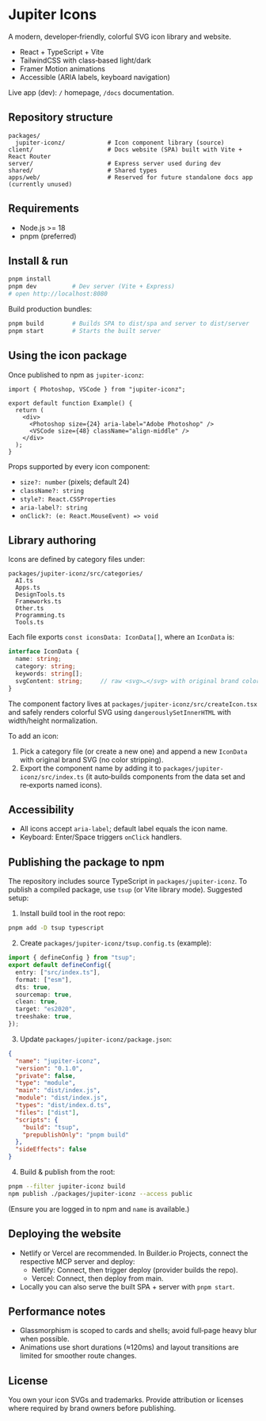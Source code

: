 # Jupiter Icons

A modern, developer‑friendly, colorful SVG icon library and website.

- React + TypeScript + Vite
- TailwindCSS with class‑based light/dark
- Framer Motion animations
- Accessible (ARIA labels, keyboard navigation)

Live app (dev): `/` homepage, `/docs` documentation.

## Repository structure

```
packages/
  jupiter-iconz/            # Icon component library (source)
client/                     # Docs website (SPA) built with Vite + React Router
server/                     # Express server used during dev
shared/                     # Shared types
apps/web/                   # Reserved for future standalone docs app (currently unused)
```

## Requirements

- Node.js >= 18
- pnpm (preferred)

## Install & run

```bash
pnpm install
pnpm dev          # Dev server (Vite + Express)
# open http://localhost:8080
```

Build production bundles:

```bash
pnpm build        # Builds SPA to dist/spa and server to dist/server
pnpm start        # Starts the built server
```

## Using the icon package

Once published to npm as `jupiter-iconz`:

```tsx
import { Photoshop, VSCode } from "jupiter-iconz";

export default function Example() {
  return (
    <div>
      <Photoshop size={24} aria-label="Adobe Photoshop" />
      <VSCode size={48} className="align-middle" />
    </div>
  );
}
```

Props supported by every icon component:

- `size?: number` (pixels; default 24)
- `className?: string`
- `style?: React.CSSProperties`
- `aria-label?: string`
- `onClick?: (e: React.MouseEvent) => void`

## Library authoring

Icons are defined by category files under:

```
packages/jupiter-iconz/src/categories/
  AI.ts
  Apps.ts
  DesignTools.ts
  Frameworks.ts
  Other.ts
  Programming.ts
  Tools.ts
```

Each file exports `const iconsData: IconData[]`, where an `IconData` is:

```ts
interface IconData {
  name: string;
  category: string;
  keywords: string[];
  svgContent: string;     // raw <svg>…</svg> with original brand colors/gradients
}
```

The component factory lives at `packages/jupiter-iconz/src/createIcon.tsx` and safely renders colorful SVG using `dangerouslySetInnerHTML` with width/height normalization.

To add an icon:

1) Pick a category file (or create a new one) and append a new `IconData` with original brand SVG (no color stripping).
2) Export the component name by adding it to `packages/jupiter-iconz/src/index.ts` (it auto‑builds components from the data set and re‑exports named icons).

## Accessibility

- All icons accept `aria-label`; default label equals the icon name.
- Keyboard: Enter/Space triggers `onClick` handlers.

## Publishing the package to npm

The repository includes source TypeScript in `packages/jupiter-iconz`. To publish a compiled package, use `tsup` (or Vite library mode). Suggested setup:

1) Install build tool in the root repo:

```bash
pnpm add -D tsup typescript
```

2) Create `packages/jupiter-iconz/tsup.config.ts` (example):

```ts
import { defineConfig } from "tsup";
export default defineConfig({
  entry: ["src/index.ts"],
  format: ["esm"],
  dts: true,
  sourcemap: true,
  clean: true,
  target: "es2020",
  treeshake: true,
});
```

3) Update `packages/jupiter-iconz/package.json`:

```json
{
  "name": "jupiter-iconz",
  "version": "0.1.0",
  "private": false,
  "type": "module",
  "main": "dist/index.js",
  "module": "dist/index.js",
  "types": "dist/index.d.ts",
  "files": ["dist"],
  "scripts": {
    "build": "tsup",
    "prepublishOnly": "pnpm build"
  },
  "sideEffects": false
}
```

4) Build & publish from the root:

```bash
pnpm --filter jupiter-iconz build
npm publish ./packages/jupiter-iconz --access public
```

(Ensure you are logged in to npm and `name` is available.)

## Deploying the website

- Netlify or Vercel are recommended. In Builder.io Projects, connect the respective MCP server and deploy:
  - Netlify: Connect, then trigger deploy (provider builds the repo).
  - Vercel: Connect, then deploy from main.
- Locally you can also serve the built SPA + server with `pnpm start`.

## Performance notes

- Glassmorphism is scoped to cards and shells; avoid full‑page heavy blur when possible.
- Animations use short durations (≈120ms) and layout transitions are limited for smoother route changes.

## License

You own your icon SVGs and trademarks. Provide attribution or licenses where required by brand owners before publishing.
